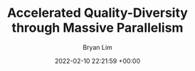 ---
layout: post
title:  "Accelerated Quality-Diversity through Massive Parallelism"
date:   2022-02-10 22:21:59 +00:00
image: /images/QDax_website.png
categories: research
author: "Bryan Lim"
authors: "<strong>Bryan Lim</strong>, Maxime Allard, Luca Grillotti, Antoine Cully"
venue: "The Genetic and Evolutionary Computation Conference (GECCO) - Poster"
venue2: "Agent Learning in Open-Endedness Workshop, ICLR <font color=#189441><strong>(Spotlight)</strong></font>"
arxiv: https://arxiv.org/abs/2202.01258
code: https://github.com/adaptive-intelligent-robotics/QDax
---